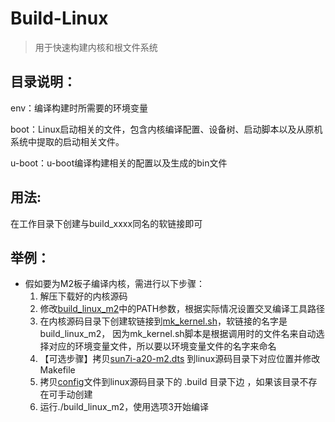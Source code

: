 # Build-Linux
> 用于快速构建内核和根文件系统

## 目录说明：
env：编译构建时所需要的环境变量

boot：Linux启动相关的文件，包含内核编译配置、设备树、启动脚本以及从原机系统中提取的启动相关文件。

u-boot：u-boot编译构建相关的配置以及生成的bin文件

## 用法:
在工作目录下创建与build_xxxx同名的软链接即可

## 举例：
- 假如要为M2板子编译内核，需进行以下步骤： 
  1. 解压下载好的内核源码
  2. 修改[build_linux_m2](https://github.com/HIWLYF/build-linux/blob/master/env/build_linux_m2)中的PATH参数，根据实际情况设置交叉编译工具路径
  3. 在内核源码目录下创建软链接到[mk_kernel.sh](https://github.com/HIWLYF/build-linux/blob/master/mk_kernel.sh)，软链接的名字是build_linux_m2， 因为mk_kernel.sh脚本是根据调用时的文件名来自动选择对应的环境变量文件，所以要以环境变量文件的名字来命名
  4. 【可选步骤】拷贝[sun7i-a20-m2.dts](https://github.com/HIWLYF/build-linux/blob/master/boot/dts/m2/linux-5.9.2/sun7i-a20-m2.dts) 到linux源码目录下对应位置并修改Makefile
  5. 拷贝[config](https://github.com/HIWLYF/build-linux/blob/master/boot/config/m2/config_5.9.2)文件到linux源码目录下的 .build 目录下边 ，如果该目录不存在可手动创建
  6. 运行./build_linux_m2，使用选项3开始编译
